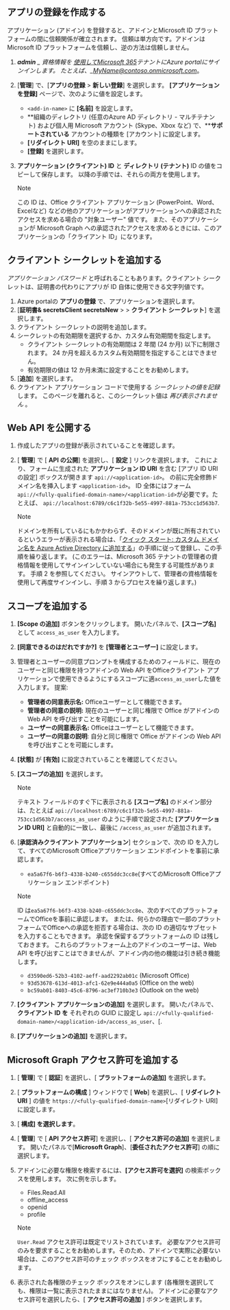 ## <a name="create-an-app-registration"></a>アプリの登録を作成する

アプリケーション (アドイン) を登録すると、アドインとMicrosoft ID プラットフォームの間に信頼関係が確立されます。 信頼は単方向です。アドインはMicrosoft ID プラットフォームを信頼し、逆の方法は信頼しません。

1. ***admin** _ 資格情報を [使用してMicrosoft 365](https://portal.azure.com/)テナントにAzure portalにサインインします。 たとえば、_*MyName@contoso.onmicrosoft.com**。
1. [**管理**] で、[**アプリの登録** > **新しい登録**] を選択します。 **[アプリケーションを登録]** ページで、次のように値を設定します。

    * `<add-in-name>` に **[名前]** を設定します。
    * **組織のディレクトリ (任意のAzure AD ディレクトリ - マルチテナント) および個人用 Microsoft アカウント (Skype、Xbox など) で、****サポートされている** アカウントの種類を [アカウント] に設定します。
    * **[リダイレクト URI]** を空のままにします。
    * **[登録]** を選択します。

1. **アプリケーション (クライアント) ID** と **ディレクトリ (テナント)** ID の値をコピーして保存します。 以降の手順では、それらの両方を使用します。

    > [!NOTE]
    > この ID は、Office クライアント アプリケーション (PowerPoint、Word、Excelなど) などの他のアプリケーションがアプリケーションへの承認されたアクセスを求める場合の "対象ユーザー" 値です。 また、そのアプリケーションが Microsoft Graph への承認されたアクセスを求めるときには、このアプリケーションの「クライアント ID」になります。

## <a name="add-a-client-secret"></a>クライアント シークレットを追加する

_アプリケーション パスワード_ と呼ばれることもあります。クライアント シークレットは、証明書の代わりにアプリが ID 自体に使用できる文字列値です。

1. Azure portalの **アプリの登録** で、アプリケーションを選択します。
1. [**証明書& secretsClient secretsNew** >  >  **クライアント シークレット**] を選択します。
1. クライアント シークレットの説明を追加します。
1. シークレットの有効期限を選択するか、カスタム有効期間を指定します。
    * クライアント シークレットの有効期間は 2 年間 (24 か月) 以下に制限されます。 24 か月を超えるカスタム有効期間を指定することはできません。
    * 有効期限の値は 12 か月未満に設定することをお勧めします。
1. [**追加**] を選択します。
1. クライアント アプリケーション コードで使用する _シークレットの値を記録_ します。 このページを離れると、このシークレット値は _再び表示されません_ 。

## <a name="expose-a-web-api"></a>Web API を公開する

1. 作成したアプリの登録が表示されていることを確認します。
1. [ **管理**] で [ **API の公開**] を選択し、[ **設定** ] リンクを選択します。 これにより、フォームに生成された **アプリケーション ID URI** を含む [アプリ ID URI の設定] ボックスが開きます `api://<application-id>`。 の前に完全修飾ドメイン名を挿入します `<application-id>`。 ID 全体にはフォーム `api://<fully-qualified-domain-name>/<application-id>`が必要です。たとえば、 `api://localhost:6789/c6c1f32b-5e55-4997-881a-753cc1d563b7`.

    > [!NOTE]
    > ドメインを所有しているにもかかわらず、そのドメインが既に所有されているというエラーが表示される場合は、「[クイック スタート: カスタム ドメイン名を Azure Active Directory に追加する](/azure/active-directory/add-custom-domain)」の手順に従って登録し、この手順を繰り返します。 (このエラーは、Microsoft 365 テナントの管理者の資格情報を使用してサインインしていない場合にも発生する可能性があります。 手順 2 を参照してください。 サインアウトして、管理者の資格情報を使用して再度サインインし、手順 3 からプロセスを繰り返します。)

## <a name="add-a-scope"></a>スコープを追加する

1. **[Scope の追加]** ボタンをクリックします。 開いたパネルで、**[スコープ名]** として `access_as_user` を入力します。

1. **[同意できるのはだれですか?]** を **[管理者とユーザー]** に設定します。

1. 管理者とユーザーの同意プロンプトを構成するためのフィールドに、現在のユーザーと同じ権限を持つアドインの Web API をOfficeクライアント アプリケーションで使用できるようにするスコープに適`access_as_user`した値を入力します。 提案:

    * **管理者の同意表示名:** Officeユーザーとして機能できます。
    * **管理者の同意の説明:** 現在のユーザーと同じ権限で Office がアドインの Web API を呼び出すことを可能にします。
    * **ユーザーの同意表示名:** Officeはユーザーとして機能できます。
    * **ユーザーの同意の説明**: 自分と同じ権限で Office がアドインの Web API を呼び出すことを可能にします。

1. **[状態]** が **[有効]** に設定されていることを確認してください。

1. **[スコープの追加]** を選択します。

    > [!NOTE]
    > テキスト フィールドのすぐ下に表示される **[スコープ名]** のドメイン部分は、たとえば `api://localhost:6789/c6c1f32b-5e55-4997-881a-753cc1d563b7/access_as_user` のように手順で設定された **[アプリケーション ID URI]** と自動的に一致し、最後に `/access_as_user` が追加されます。

1. [**承認済みクライアント アプリケーション**] セクションで、次の ID を入力して、すべてのMicrosoft Officeアプリケーション エンドポイントを事前に承認します。

   - `ea5a67f6-b6f3-4338-b240-c655ddc3cc8e`(すべてのMicrosoft Officeアプリケーション エンドポイント)

    > [!NOTE]
    > ID は`ea5a67f6-b6f3-4338-b240-c655ddc3cc8e`、次のすべてのプラットフォームでOfficeを事前に承認します。 または、何らかの理由で一部のプラットフォームでOfficeへの承認を拒否する場合は、次の ID の適切なサブセットを入力することもできます。 承認を保留するプラットフォームの ID は残しておきます。 これらのプラットフォーム上のアドインのユーザーは、Web API を呼び出すことはできませんが、アドイン内の他の機能は引き続き機能します。
    >
    > - `d3590ed6-52b3-4102-aeff-aad2292ab01c` (Microsoft Office)
    > - `93d53678-613d-4013-afc1-62e9e444a0a5` (Office on the web)
    > - `bc59ab01-8403-45c6-8796-ac3ef710b3e3` (Outlook on the web)

1. **[クライアント アプリケーションの追加]** を選択します。 開いたパネルで、 **クライアント ID を** それぞれの GUID に設定し `api://<fully-qualified-domain-name>/<application-id>/access_as_user`、[.

1. **[アプリケーションの追加]** を選択します。

## <a name="add-microsoft-graph-permissions"></a>Microsoft Graph アクセス許可を追加する

1. [ **管理**] で [ **認証**] を選択し、[ **プラットフォームの追加]** を選択します。

1. [ **プラットフォームの構成** ] ウィンドウで [ **Web**] を選択し、[ **リダイレクト URI** ] の値を `https://<fully-qualified-domain-name>`[リダイレクト URI] に設定します。

1. [ **構成] を選択します**。

1. [ **管理**] で [ **API アクセス許可**] を選択し、[ **アクセス許可の追加]** を選択します。 開いたパネルで[**Microsoft Graph**]、[**委任されたアクセス許可**] の順に選択します。

1. アドインに必要な権限を検索するには、**[アクセス許可を選択]** の検索ボックスを使用します。 次に例を示します。

    * Files.Read.All
    * offline_access
    * openid
    * profile

    > [!NOTE]
    > `User.Read` アクセス許可は既定でリストされています。 必要なアクセス許可のみを要求することをお勧めします。そのため、アドインで実際に必要ない場合は、このアクセス許可のチェック ボックスをオフにすることをお勧めします。

1. 表示された各権限のチェック ボックスをオンにします (各権限を選択しても、権限は一覧に表示されたままにはなりません)。 アドインに必要なアクセス許可を選択したら、[ **アクセス許可の追加** ] ボタンを選択します。
